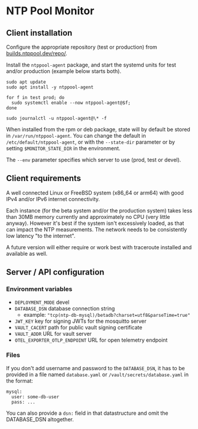 # NTP Pool Monitor

## Client installation

Configure the appropriate repository (test or production)
from [builds.ntppool.dev/repo/](https://builds.ntppool.dev/repo/).

Install the `ntppool-agent` package, and start the systemd units for
test and/or production (example below starts both).

```
sudo apt update
sudo apt install -y ntppool-agent

for f in test prod; do
  sudo systemctl enable --now ntppool-agent@$f;
done

sudo journalctl -u ntppool-agent@\* -f
```

When installed from the rpm or deb package, state will by default
be stored in `/var/run/ntppool-agent`. You can change the default in
`/etc/default/ntppool-agent`, or with the `--state-dir` parameter
or by setting `$MONITOR_STATE_DIR` in the environment.

The `--env` parameter specifies which server to use (prod, test or devel).

## Client requirements

A well connected Linux or FreeBSD system (x86_64 or arm64) with good IPv4 and/or IPv6 internet connectivity.

Each instance (for the beta system and/or the production system)
takes less than 30MB memory currently and approximately no CPU
(very little anyway). However it's best if the system isn't
excessively loaded, as that can impact the NTP measurements.
The network needs to be consistently low latency "to the internet".

A future version will either require or work best with traceroute
installed and available as well.

## Server / API configuration

### Environment variables

- `DEPLOYMENT_MODE` devel
- `DATABASE_DSN` database connection string
  - example: `"tcp(ntp-db-mysql)/betadb?charset=utf8&parseTime=true"`
- `JWT_KEY` key for signing JWTs for the mosquitto server
- `VAULT_CACERT` path for public vault signing certificate
- `VAULT_ADDR` URL for vault server
- `OTEL_EXPORTER_OTLP_ENDPOINT` URL for open telemetry endpoint

### Files

If you don't add username and password to the `DATABASE_DSN`, it has to
be provided in a file named `database.yaml` or
`/vault/secrets/database.yaml` in the format:

```
mysql:
  user: some-db-user
  pass: ...
```

You can also provide a `dsn:` field in that datastructure
and omit the DATABASE_DSN altogether.
